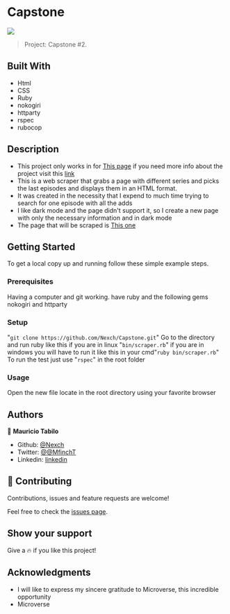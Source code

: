 # Capstone

![](https://img.shields.io/badge/Microverse-blueviolet)

> Project: Capstone #2.


## Built With

- Html
- CSS
- Ruby
- nokogiri
- httparty
- rspec
- rubocop

## Description
- This project only works in for [This page](https://www3.animeflv.net/) if you need more info about the project visit this [link](https://www.notion.so/Build-your-own-scraper-f54eaca54d8a4d758a5f0141468127a8)
- This is a web scraper that grabs a page with different series and picks the last episodes and displays them in an HTML format.
- It was created in the necessity that I expend to much time trying to search for one episode with all the adds
- I like dark mode and the page didn't support it, so I create a new page with only the necessary information and in dark mode
- The page that will be scraped is [This one](https://www3.animeflv.net/)

## Getting Started

To get a local copy up and running follow these simple example steps.

### Prerequisites
Having a computer and git working.
have ruby and the following gems nokogiri and httparty
### Setup
"``` git clone https://github.com/Nexch/Capstone.git ```"
Go to the directory and run ruby like this if you are in linux "``bin/scraper.rb``"
if you are in windows you will have to run it like this in your cmd"``ruby bin/scraper.rb``"
To run the test just use "``rspec``" in the root folder
### Usage
Open the new file locate in the root directory using your favorite browser
## Authors
👤 **Mauricio Tabilo**

- Github: [@Nexch](https://github.com/Nexch)
- Twitter: [@@MfinchT](https://twitter.com/MfinchT)
- Linkedin: [linkedin](https://www.linkedin.com/in/Nexch)

## 🤝 Contributing

Contributions, issues and feature requests are welcome!

Feel free to check the [issues page](issues/).

## Show your support

Give a :fire: if you like this project!

## Acknowledgments

- I will like to express my sincere gratitude to Microverse, this incredible opportunity
- Microverse
